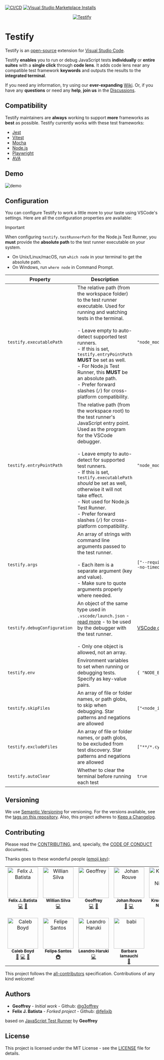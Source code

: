 [![CI/CD](https://github.com/felixjb/testify/actions/workflows/ci-cd.yaml/badge.svg)](https://github.com/felixjb/testify/actions/workflows/ci-cd.yaml)
[![Visual Studio Marketplace Installs](https://img.shields.io/visual-studio-marketplace/i/felixjb.testify)](https://marketplace.visualstudio.com/items?itemName=felixjb.testify)

<p align="center">
  <a title="Run JavaScript tests easily using CodeLens" href="https://marketplace.visualstudio.com/items?itemName=felixjb.testify">
    <img src="https://raw.githubusercontent.com/felixjb/testify/main/resources/icon.png" alt="Testify"/>
  </a>
</p>

# Testify

Testify is an [open-source](https://github.com/felixjb/testify 'Open Testify on GitHub') extension for [Visual Studio Code](https://code.visualstudio.com 'Learn more about VSCode').

Testify **enables** you to run or debug JavaScript tests **individually** or **entire suites** with a **single click** through **code lens**. It adds code lens near any compatible test framework **keywords** and outputs the results to the **integrated terminal**.

If you need any information, try using our **ever-expanding** [Wiki](https://github.com/felixjb/testify/wiki). Or, if you have any **questions** or need any **help**, **join us** in the [Discussions](https://github.com/felixjb/testify/discussions).

## Compatibility

Testify maintainers are **always** working to support **more** frameworks as **best** as possible. Testify currently works with these test frameworks:

- [Jest](https://jestjs.io/)
- [Vitest](https://vitest.dev/)
- [Mocha](https://mochajs.org/)
- [Node.js](https://nodejs.org/api/test.html)
- [Playwright](https://playwright.dev/)
- [AVA](https://github.com/avajs/ava)

## Demo

![demo](resources/demo.gif)

## Configuration

You can configure Testify to work a little more to your taste using VSCode's settings. Here are all the configuration properties are available:

> [!IMPORTANT]
> When configuring `testify.testRunnerPath` for the Node.js Test Runner, you **must** provide the **absolute path** to the test runner executable on your system.
>
> - On Unix/Linux/macOS, run `which node` in your terminal to get the absolute path.
> - On Windows, run `where node` in Command Prompt.

| Property                     | Description                                                                                                                                                                                                                                                                                                                                                                                                                | Example                                                                                      | Default                                                                                                                                 |
| ---------------------------- | -------------------------------------------------------------------------------------------------------------------------------------------------------------------------------------------------------------------------------------------------------------------------------------------------------------------------------------------------------------------------------------------------------------------------- | -------------------------------------------------------------------------------------------- | --------------------------------------------------------------------------------------------------------------------------------------- |
| `testify.executablePath`     | The relative path (from the workspace folder) to the test runner executable. Used for running and watching tests in the terminal.<br><br>- Leave empty to auto-detect supported test runners.<br>- If this is set, `testify.entryPointPath` **MUST** be set as well.<br>- For Node.js Test Runner, this **MUST** be an absolute path.<br>- Prefer forward slashes (`/`) for cross-platform compatibility.                  | `"node_modules/.bin/mocha"`                                                                  | `""`                                                                                                                                    |
| `testify.entryPointPath`     | The relative path (from the workspace root) to the test runner's JavaScript entry point. Used as the program for the VSCode debugger.<br><br>- Leave empty to auto-detect for supported test runners.<br>- If this is set, `testify.executablePath` _should_ be set as well, otherwise it will not take effect.<br>- Not used for Node.js Test Runner.<br>- Prefer forward slashes (`/`) for cross-platform compatibility. | `"node_modules/mocha/bin/mocha.js"`                                                          | `""`                                                                                                                                    |
| `testify.args`               | An array of strings with command line arguments passed to the test runner.<br><br>- Each item is a separate argument (key and value).<br>- Make sure to quote arguments properly where needed.                                                                                                                                                                                                                             | `["--require ts-node/register", "--no-timeout"]`                                             | `[]`                                                                                                                                    |
| `testify.debugConfiguration` | An object of the same type used in `.vscode/launch.json` - [read more](https://code.visualstudio.com/docs/debugtest/debugging-configuration) - to be used by the debugger with the test runner.<br><br>- Only one object is allowed, not an array.                                                                                                                                                                         | [VSCode documentation](https://code.visualstudio.com/docs/debugtest/debugging-configuration) | [Source File](https://github.com/felixjb/testify/blob/1ee3871cba92cb8b639d03e4572fcd898d7d2912/src/providers/configuration-provider.ts) |
| `testify.env`                | Environment variables to set when running or debugging tests. Specify as key-value pairs.                                                                                                                                                                                                                                                                                                                                  | `{ "NODE_ENV": "development" }`                                                              | `{}`                                                                                                                                    |
| `testify.skipFiles`          | An array of file or folder names, or path globs, to skip when debugging. Star patterns and negations are allowed                                                                                                                                                                                                                                                                                                           | `["<node_internals>/**"]`                                                                    | `[]`                                                                                                                                    |
| `testify.excludeFiles`       | An array of file or folder names, or path globs, to be excluded from test discovery. Star patterns and negations are allowed                                                                                                                                                                                                                                                                                               | `["**/*.cy.ts"]`                                                                             | `[]`                                                                                                                                    |
| `testify.autoClear`          | Whether to clear the terminal before running each test                                                                                                                                                                                                                                                                                                                                                                     | `true`                                                                                       | `true`                                                                                                                                  |

<!-- You can use this tool to generate a markdown table: https://www.tablesgenerator.com/markdown_tables# -->

## Versioning

We use [Semantic Versioning](https://semver.org/spec/v2.0.0.html) for versioning. For the versions available, see the [tags on this repository](https://github.com/felixjb/testify/tags).
Also, this project adheres to [Keep a Changelog](http://keepachangelog.com/).

## Contributing

Please read the [CONTRIBUTING](https://github.com/felixjb/testify/blob/main/CONTRIBUTING.md), and, specially, the [CODE OF CONDUCT](https://github.com/felixjb/testify/blob/main/CODE_OF_CONDUCT.md) documents.

Thanks goes to these wonderful people ([emoji key](https://github.com/kentcdodds/all-contributors#emoji-key)):

<!-- ALL-CONTRIBUTORS-LIST:START - Do not remove or modify this section -->
<!-- prettier-ignore-start -->
<!-- markdownlint-disable -->
<table>
  <tbody>
    <tr>
      <td align="center" valign="top" width="14.28%"><a href="https://github.com/felixjb"><img src="https://avatars2.githubusercontent.com/u/16679401?s=460&v=4?s=100" width="100px;" alt="Felix J. Batista"/><br /><sub><b>Felix J. Batista</b></sub></a><br /><a href="https://github.com/felixjb/testify/commits?author=felixjb" title="Code">💻</a> <a href="#ideas-felixjb" title="Ideas, Planning, & Feedback">🤔</a></td>
      <td align="center" valign="top" width="14.28%"><a href="https://github.com/silvawillian"><img src="https://avatars0.githubusercontent.com/u/11415256?v=4?s=100" width="100px;" alt="Willian Silva"/><br /><sub><b>Willian Silva</b></sub></a><br /><a href="https://github.com/felixjb/testify/commits?author=silvawillian" title="Code">💻</a></td>
      <td align="center" valign="top" width="14.28%"><a href="https://github.com/g3offrey"><img src="https://avatars1.githubusercontent.com/u/11151445?v=4?s=100" width="100px;" alt="Geoffrey"/><br /><sub><b>Geoffrey</b></sub></a><br /><a href="https://github.com/felixjb/testify/commits?author=g3offrey" title="Code">💻</a> <a href="#ideas-g3offrey" title="Ideas, Planning, & Feedback">🤔</a></td>
      <td align="center" valign="top" width="14.28%"><a href="https://github.com/ooga"><img src="https://avatars0.githubusercontent.com/u/3911114?v=4?s=100" width="100px;" alt="Johan Rouve"/><br /><sub><b>Johan Rouve</b></sub></a><br /><a href="https://github.com/felixjb/testify/issues?q=author%3Aooga" title="Bug reports">🐛</a> <a href="https://github.com/felixjb/testify/commits?author=ooga" title="Code">💻</a></td>
      <td align="center" valign="top" width="14.28%"><a href="https://github.com/nkreshchenko"><img src="https://avatars0.githubusercontent.com/u/26111050?v=4?s=100" width="100px;" alt="Kreshchenko Nickolay"/><br /><sub><b>Kreshchenko Nickolay</b></sub></a><br /><a href="https://github.com/felixjb/testify/commits?author=nkreshchenko" title="Code">💻</a> <a href="#ideas-nkreshchenko" title="Ideas, Planning, & Feedback">🤔</a></td>
      <td align="center" valign="top" width="14.28%"><a href="https://github.com/roggenbrot"><img src="https://avatars1.githubusercontent.com/u/41467575?v=4?s=100" width="100px;" alt="Sascha Dais"/><br /><sub><b>Sascha Dais</b></sub></a><br /><a href="https://github.com/felixjb/testify/issues?q=author%3Aroggenbrot" title="Bug reports">🐛</a> <a href="https://github.com/felixjb/testify/commits?author=roggenbrot" title="Code">💻</a> <a href="#ideas-roggenbrot" title="Ideas, Planning, & Feedback">🤔</a></td>
      <td align="center" valign="top" width="14.28%"><a href="https://github.com/LoveSponge"><img src="https://avatars3.githubusercontent.com/u/12626802?v=4?s=100" width="100px;" alt="Guy"/><br /><sub><b>Guy</b></sub></a><br /><a href="https://github.com/felixjb/testify/commits?author=LoveSponge" title="Code">💻</a></td>
    </tr>
    <tr>
      <td align="center" valign="top" width="14.28%"><a href="https://github.com/calebboyd"><img src="https://avatars2.githubusercontent.com/u/5818726?v=4?s=100" width="100px;" alt="Caleb Boyd"/><br /><sub><b>Caleb Boyd</b></sub></a><br /><a href="https://github.com/felixjb/testify/issues?q=author%3Acalebboyd" title="Bug reports">🐛</a> <a href="https://github.com/felixjb/testify/commits?author=calebboyd" title="Code">💻</a> <a href="#maintenance-calebboyd" title="Maintenance">🚧</a></td>
      <td align="center" valign="top" width="14.28%"><a href="http://felipecrs.com"><img src="https://avatars.githubusercontent.com/u/29582865?v=4?s=100" width="100px;" alt="Felipe Santos"/><br /><sub><b>Felipe Santos</b></sub></a><br /><a href="#infra-felipecrs" title="Infrastructure (Hosting, Build-Tools, etc)">🚇</a></td>
      <td align="center" valign="top" width="14.28%"><a href="https://github.com/Beleren"><img src="https://avatars.githubusercontent.com/u/11512170?v=4?s=100" width="100px;" alt="Leandro Haruki"/><br /><sub><b>Leandro Haruki</b></sub></a><br /><a href="https://github.com/felixjb/testify/commits?author=Beleren" title="Code">💻</a></td>
      <td align="center" valign="top" width="14.28%"><a href="https://www.linkedin.com/in/barbara-iamauchi-772732121/"><img src="https://raw.githubusercontent.com/felixjb/testify/main/resources/babi.jpg" width="100px;" alt="babi"/><br /><sub><b>Barbara Iamauchi</b></sub></a><br /><a href="#design-babi" title="Design">🎨</a></td>
    </tr>
  </tbody>
</table>

<!-- markdownlint-restore -->
<!-- prettier-ignore-end -->

<!-- ALL-CONTRIBUTORS-LIST:END -->

This project follows the [all-contributors](https://github.com/kentcdodds/all-contributors) specification. Contributions of any kind welcome!

## Authors

- **Geoffrey** - _Initial work_ - Github: [@g3offrey](https://github.com/g3offrey)
- **Felix J. Batista** - _Forked project_ - Github: [@felixjb](https://github.com/felixjb)

based on [JavaScript Test Runner](https://github.com/g3offrey/javascript-test-runner) by **Geoffrey**

## License

This project is licensed under the MIT License - see the [LICENSE](https://github.com/felixjb/testify/blob/main/LICENSE) file for details.
